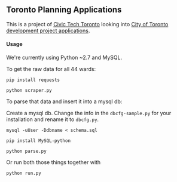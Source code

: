 ## Toronto Planning Applications

This is a project of [Civic Tech Toronto](http://civictech.ca/) looking into [City of Toronto development project applications](http://app.toronto.ca/DevelopmentApplications/mapSearchSetup.do?action=init).

#### Usage

We're currently using Python ~2.7 and MySQL.

To get the raw data for all 44 wards:

`pip install requests`

`python scraper.py`

To parse that data and insert it into a mysql db:

Create a mysql db.  Change the info in the `dbcfg-sample.py` for your installation and rename it to `dbcfg.py`.

`mysql -uUser -Ddbname < schema.sql`

`pip install MySQL-python`

`python parse.py`

Or run both those things together with

`python run.py`
